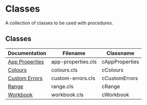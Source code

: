 # Classes

A collection of classes to be used with procedures.

## Classes

Documentation | Filename | Classname
---- | ---- | ----
[App Properties](classes/app-properties.md) | app-properties.cls | cAppProperties
[Colours](classes/colours.md) | colours.cls | cColours
[Custom Errors](classes/custom-errors.md) | custom-errors.cls | cCustomErrors
[Range](classes/range.md) | range.cls | cRange
[Workbook](classes/workbook.md) | workbook.cls | cWorkbook

